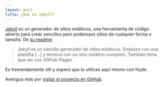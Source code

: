 ```yaml
---
layout: post
title: ¿Qué es Jekyll?
---
```


[Jekyll](http://jekyllrb.com) es un generador de sitios estáticos, una herramienta de código abierto para crear sencillos pero poderosos sitios de cualquier forma o tamaña. De [su readme](https://github.com/mojombo/jekyll/blob/master/README.markdown):

  > Jekyll es un sencillo generador de sitios estáticos. Empieza con una plantilla [...] y termina con un sitio estático completo. También tiene que ver con GitHub Pages.

Es tremendamente útil y espero que lo utilices aquí mismo con Hyde.

Averigua más por [visitar el proyecto en GitHub](https://github.com/mojombo/jekyll).